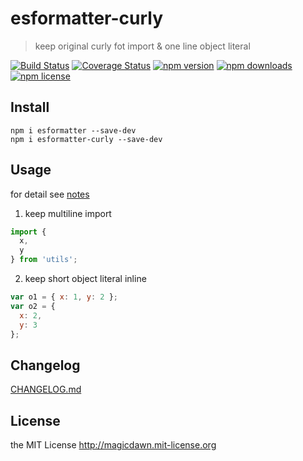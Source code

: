 # esformatter-curly
> keep original curly fot import & one line object literal

[![Build Status](https://img.shields.io/travis/magicdawn/esformatter-curly.svg?style=flat-square)](https://travis-ci.org/magicdawn/esformatter-curly)
[![Coverage Status](https://img.shields.io/coveralls/magicdawn/esformatter-curly.svg?style=flat-square)](https://coveralls.io/github/magicdawn/esformatter-curly?branch=master)
[![npm version](https://img.shields.io/npm/v/esformatter-curly.svg?style=flat-square)](https://www.npmjs.com/package/esformatter-curly)
[![npm downloads](https://img.shields.io/npm/dm/esformatter-curly.svg?style=flat-square)](https://www.npmjs.com/package/esformatter-curly)
[![npm license](https://img.shields.io/npm/l/esformatter-curly.svg?style=flat-square)](http://magicdawn.mit-license.org)

## Install
```
npm i esformatter --save-dev
npm i esformatter-curly --save-dev
```

## Usage
for detail see [notes](notes/)

1. keep multiline import
```js
import {
  x,
  y
} from 'utils';
```

2. keep short object literal inline
```js
var o1 = { x: 1, y: 2 };
var o2 = {
  x: 2,
  y: 3
};
```

## Changelog
[CHANGELOG.md](CHANGELOG.md)

## License
the MIT License http://magicdawn.mit-license.org
